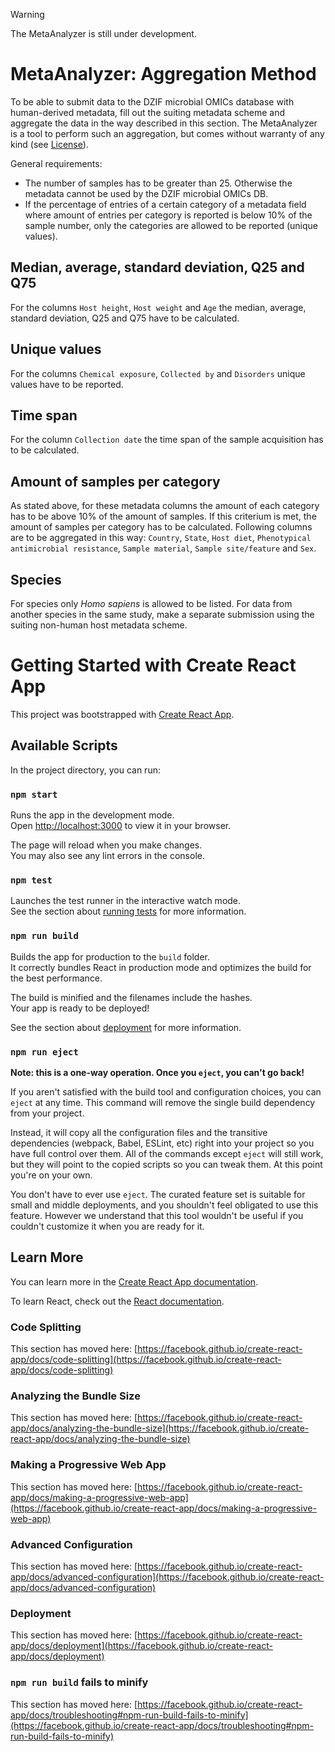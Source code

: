 > [!WARNING] 
> The MetaAnalyzer is still under development.

# MetaAnalyzer: Aggregation Method
To be able to submit data to the DZIF microbial OMICs database with human-derived metadata, fill out the suiting metadata scheme and aggregate the data in the way described in this section. The MetaAnalyzer is a tool to perform such an aggregation, but comes without warranty of any kind (see [License](License)).

General requirements:
- The number of samples has to be greater than 25. Otherwise the metadata cannot be used by the DZIF microbial OMICs DB.
- If the percentage of entries of a certain category of a metadata field where amount of entries per category is reported is below 10% of the sample number, only the categories are allowed to be reported (unique values).

## Median, average, standard deviation, Q25 and Q75
For the columns `Host height`, `Host weight` and `Age` the median, average, standard deviation, Q25 and Q75 have to be calculated.

## Unique values
For the columns `Chemical exposure`, `Collected by` and `Disorders` unique values have to be reported.

## Time span
For the column `Collection date` the time span of the sample acquisition has to be calculated.

## Amount of samples per category
As stated above, for these metadata columns the amount of each category has to be above 10% of the amount of samples. If this criterium is met, the amount of samples per category has to be calculated. Following columns are to be aggregated in this way: `Country`, `State`, `Host diet`, `Phenotypical antimicrobial resistance`, `Sample material`, `Sample site/feature` and `Sex`.

## Species
For species only _Homo sapiens_ is allowed to be listed. For data from another species in the same study, make a separate submission using the suiting non-human host metadata scheme.

# Getting Started with Create React App

This project was bootstrapped with [Create React App](https://github.com/facebook/create-react-app).

## Available Scripts

In the project directory, you can run:

### `npm start`

Runs the app in the development mode.\
Open [http://localhost:3000](http://localhost:3000) to view it in your browser.

The page will reload when you make changes.\
You may also see any lint errors in the console.

### `npm test`

Launches the test runner in the interactive watch mode.\
See the section about [running tests](https://facebook.github.io/create-react-app/docs/running-tests) for more information.

### `npm run build`

Builds the app for production to the `build` folder.\
It correctly bundles React in production mode and optimizes the build for the best performance.

The build is minified and the filenames include the hashes.\
Your app is ready to be deployed!

See the section about [deployment](https://facebook.github.io/create-react-app/docs/deployment) for more information.

### `npm run eject`

**Note: this is a one-way operation. Once you `eject`, you can't go back!**

If you aren't satisfied with the build tool and configuration choices, you can `eject` at any time. This command will remove the single build dependency from your project.

Instead, it will copy all the configuration files and the transitive dependencies (webpack, Babel, ESLint, etc) right into your project so you have full control over them. All of the commands except `eject` will still work, but they will point to the copied scripts so you can tweak them. At this point you're on your own.

You don't have to ever use `eject`. The curated feature set is suitable for small and middle deployments, and you shouldn't feel obligated to use this feature. However we understand that this tool wouldn't be useful if you couldn't customize it when you are ready for it.

## Learn More

You can learn more in the [Create React App documentation](https://facebook.github.io/create-react-app/docs/getting-started).

To learn React, check out the [React documentation](https://reactjs.org/).

### Code Splitting

This section has moved here: [https://facebook.github.io/create-react-app/docs/code-splitting](https://facebook.github.io/create-react-app/docs/code-splitting)

### Analyzing the Bundle Size

This section has moved here: [https://facebook.github.io/create-react-app/docs/analyzing-the-bundle-size](https://facebook.github.io/create-react-app/docs/analyzing-the-bundle-size)

### Making a Progressive Web App

This section has moved here: [https://facebook.github.io/create-react-app/docs/making-a-progressive-web-app](https://facebook.github.io/create-react-app/docs/making-a-progressive-web-app)

### Advanced Configuration

This section has moved here: [https://facebook.github.io/create-react-app/docs/advanced-configuration](https://facebook.github.io/create-react-app/docs/advanced-configuration)

### Deployment

This section has moved here: [https://facebook.github.io/create-react-app/docs/deployment](https://facebook.github.io/create-react-app/docs/deployment)

### `npm run build` fails to minify

This section has moved here: [https://facebook.github.io/create-react-app/docs/troubleshooting#npm-run-build-fails-to-minify](https://facebook.github.io/create-react-app/docs/troubleshooting#npm-run-build-fails-to-minify)
